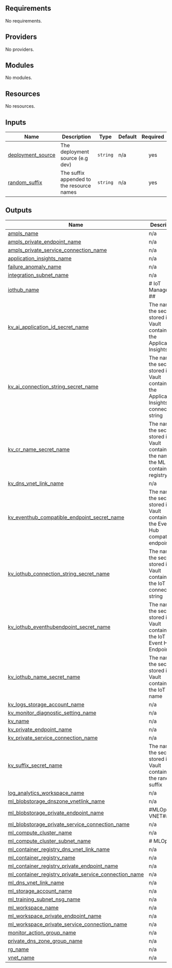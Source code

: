 <!-- BEGIN_TF_DOCS -->
## Requirements

No requirements.

## Providers

No providers.

## Modules

No modules.

## Resources

No resources.

## Inputs

| Name | Description | Type | Default | Required |
|------|-------------|------|---------|:--------:|
| <a name="input_deployment_source"></a> [deployment\_source](#input\_deployment\_source) | The deployment source (e.g dev) | `string` | n/a | yes |
| <a name="input_random_suffix"></a> [random\_suffix](#input\_random\_suffix) | The suffix appended to the resource names | `string` | n/a | yes |

## Outputs

| Name | Description |
|------|-------------|
| <a name="output_ampls_name"></a> [ampls\_name](#output\_ampls\_name) | n/a |
| <a name="output_ampls_private_endpoint_name"></a> [ampls\_private\_endpoint\_name](#output\_ampls\_private\_endpoint\_name) | n/a |
| <a name="output_ampls_private_service_connection_name"></a> [ampls\_private\_service\_connection\_name](#output\_ampls\_private\_service\_connection\_name) | n/a |
| <a name="output_application_insights_name"></a> [application\_insights\_name](#output\_application\_insights\_name) | n/a |
| <a name="output_failure_anomaly_name"></a> [failure\_anomaly\_name](#output\_failure\_anomaly\_name) | n/a |
| <a name="output_integration_subnet_name"></a> [integration\_subnet\_name](#output\_integration\_subnet\_name) | n/a |
| <a name="output_iothub_name"></a> [iothub\_name](#output\_iothub\_name) | # IoT Management ## |
| <a name="output_kv_ai_application_id_secret_name"></a> [kv\_ai\_application\_id\_secret\_name](#output\_kv\_ai\_application\_id\_secret\_name) | The name of the secret stored in Key Vault containing the Application Insights Id |
| <a name="output_kv_ai_connection_string_secret_name"></a> [kv\_ai\_connection\_string\_secret\_name](#output\_kv\_ai\_connection\_string\_secret\_name) | The name of the secret stored in Key Vault containing the Application Insights connection string |
| <a name="output_kv_cr_name_secret_name"></a> [kv\_cr\_name\_secret\_name](#output\_kv\_cr\_name\_secret\_name) | The name of the secret stored in Key Vault containing the name of the ML container registry |
| <a name="output_kv_dns_vnet_link_name"></a> [kv\_dns\_vnet\_link\_name](#output\_kv\_dns\_vnet\_link\_name) | n/a |
| <a name="output_kv_eventhub_compatible_endpoint_secret_name"></a> [kv\_eventhub\_compatible\_endpoint\_secret\_name](#output\_kv\_eventhub\_compatible\_endpoint\_secret\_name) | The name of the secret stored in Key Vault containing the Event Hub compatible endpoint |
| <a name="output_kv_iothub_connection_string_secret_name"></a> [kv\_iothub\_connection\_string\_secret\_name](#output\_kv\_iothub\_connection\_string\_secret\_name) | The name of the secret stored in Key Vault containing the IoT Hub connection string |
| <a name="output_kv_iothub_eventhubendpoint_secret_name"></a> [kv\_iothub\_eventhubendpoint\_secret\_name](#output\_kv\_iothub\_eventhubendpoint\_secret\_name) | The name of the secret stored in Key Vault containing the IoT Hub Event Hub Endpoint |
| <a name="output_kv_iothub_name_secret_name"></a> [kv\_iothub\_name\_secret\_name](#output\_kv\_iothub\_name\_secret\_name) | The name of the secret stored in Key Vault containing the IoT Hub name |
| <a name="output_kv_logs_storage_account_name"></a> [kv\_logs\_storage\_account\_name](#output\_kv\_logs\_storage\_account\_name) | n/a |
| <a name="output_kv_monitor_diagnostic_setting_name"></a> [kv\_monitor\_diagnostic\_setting\_name](#output\_kv\_monitor\_diagnostic\_setting\_name) | n/a |
| <a name="output_kv_name"></a> [kv\_name](#output\_kv\_name) | n/a |
| <a name="output_kv_private_endpoint_name"></a> [kv\_private\_endpoint\_name](#output\_kv\_private\_endpoint\_name) | n/a |
| <a name="output_kv_private_service_connection_name"></a> [kv\_private\_service\_connection\_name](#output\_kv\_private\_service\_connection\_name) | n/a |
| <a name="output_kv_suffix_secret_name"></a> [kv\_suffix\_secret\_name](#output\_kv\_suffix\_secret\_name) | The name of the secret stored in Key Vault containing the random suffix |
| <a name="output_log_analytics_workspace_name"></a> [log\_analytics\_workspace\_name](#output\_log\_analytics\_workspace\_name) | n/a |
| <a name="output_ml_blobstorage_dnszone_vnetlink_name"></a> [ml\_blobstorage\_dnszone\_vnetlink\_name](#output\_ml\_blobstorage\_dnszone\_vnetlink\_name) | n/a |
| <a name="output_ml_blobstorage_private_endpoint_name"></a> [ml\_blobstorage\_private\_endpoint\_name](#output\_ml\_blobstorage\_private\_endpoint\_name) | #MLOps VNET## |
| <a name="output_ml_blobstorage_private_service_connection_name"></a> [ml\_blobstorage\_private\_service\_connection\_name](#output\_ml\_blobstorage\_private\_service\_connection\_name) | n/a |
| <a name="output_ml_compute_cluster_name"></a> [ml\_compute\_cluster\_name](#output\_ml\_compute\_cluster\_name) | n/a |
| <a name="output_ml_compute_cluster_subnet_name"></a> [ml\_compute\_cluster\_subnet\_name](#output\_ml\_compute\_cluster\_subnet\_name) | # MLOps ## |
| <a name="output_ml_container_registry_dns_vnet_link_name"></a> [ml\_container\_registry\_dns\_vnet\_link\_name](#output\_ml\_container\_registry\_dns\_vnet\_link\_name) | n/a |
| <a name="output_ml_container_registry_name"></a> [ml\_container\_registry\_name](#output\_ml\_container\_registry\_name) | n/a |
| <a name="output_ml_container_registry_private_endpoint_name"></a> [ml\_container\_registry\_private\_endpoint\_name](#output\_ml\_container\_registry\_private\_endpoint\_name) | n/a |
| <a name="output_ml_container_registry_private_service_connection_name"></a> [ml\_container\_registry\_private\_service\_connection\_name](#output\_ml\_container\_registry\_private\_service\_connection\_name) | n/a |
| <a name="output_ml_dns_vnet_link_name"></a> [ml\_dns\_vnet\_link\_name](#output\_ml\_dns\_vnet\_link\_name) | n/a |
| <a name="output_ml_storage_account_name"></a> [ml\_storage\_account\_name](#output\_ml\_storage\_account\_name) | n/a |
| <a name="output_ml_training_subnet_nsg_name"></a> [ml\_training\_subnet\_nsg\_name](#output\_ml\_training\_subnet\_nsg\_name) | n/a |
| <a name="output_ml_workspace_name"></a> [ml\_workspace\_name](#output\_ml\_workspace\_name) | n/a |
| <a name="output_ml_workspace_private_endpoint_name"></a> [ml\_workspace\_private\_endpoint\_name](#output\_ml\_workspace\_private\_endpoint\_name) | n/a |
| <a name="output_ml_workspace_private_service_connection_name"></a> [ml\_workspace\_private\_service\_connection\_name](#output\_ml\_workspace\_private\_service\_connection\_name) | n/a |
| <a name="output_monitor_action_group_name"></a> [monitor\_action\_group\_name](#output\_monitor\_action\_group\_name) | n/a |
| <a name="output_private_dns_zone_group_name"></a> [private\_dns\_zone\_group\_name](#output\_private\_dns\_zone\_group\_name) | n/a |
| <a name="output_rg_name"></a> [rg\_name](#output\_rg\_name) | n/a |
| <a name="output_vnet_name"></a> [vnet\_name](#output\_vnet\_name) | n/a |
<!-- END_TF_DOCS -->
